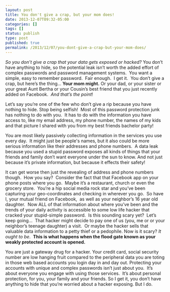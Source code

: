 ```yaml
---
layout: post
title: You don't give a crap, but your mom does!
date: 2013-12-07T09:32-05:00
categories: []
tags: []
status: publish
type: post
published: true
permalink: /2013/12/07/you-dont-give-a-crap-but-your-mom-does/
---
```

_So you don’t give a crap that your data gets exposed or hacked?_ You don’t have anything to hide, so the potential leak isn’t worth the added effort of complex passwords and password management systems.  You want a simple, easy to remember password.  Fair enough.  I get it.  You don’t give a crap, but here’s the thing… **Your mom might.** Or your dad, or your sister or your great Aunt Bertha or your Cousin’s best friend that you just recently added on Facebook.  _And that’s the point_!

Let’s say you’re one of the few who don’t give a rip because you have nothing to hide. Stop being selfish!  Most of this password protection junk has nothing to do with you.  It has to do with the information you have access to, like my email address, my phone number, the names of my kids and that picture I shared with you from my best friends bachelor party!

You are most likely passively collecting information in the services you use every day.  It might just be people's names, but it also could be more serious information like their addresses and phone numbers.  A data leak because you used a stupid password exposes all kinds of things that your friends and family don’t want everyone under the sun to know. And not just because it’s private information, but because it effects their safety!

It can get worse then just the revealing of address and phone numbers though.  How you say?  Consider the fact that that Facebook app on your phone posts where you go.  Maybe it’s a restaurant, church or even the grocery store.  You’re a hip social media rock star and you’ve been capturing your geo-coordinates and checking in wherever you go.  So have I, your mutual friend on Facebook,  as well as your neighbor’s 16 year old daughter.  Now ALL of that information about where you’ve been and the trends of your daily activity is accessible to some low life hacker that cracked your stupid-simple password.  Is this sounding scary yet?  Let’s keep going…  That hacker might decide to pay one of us (you, me or or your neighbor’s teenage daughter) a visit.  Or maybe the hacker sells that valuable data information to a petty thief or a pedophile. Now is it scary? _It ought to be_.  **This is what happens when the flood gate known as your weakly protected account is opened.**

You are just a gateway drug for a hacker. Your credit card, social security number are low hanging fruit compared to the peripheral data you are toting in those web based accounts you login day in and day out. Protecting your accounts with unique and complex passwords isn’t just about you.  It’s about everyone you engage with using those services.  It’s about personal protection, for you, your family and your friends. So I get it, you don’t have anything to hide that you’re worried about a hacker exposing. But I do.
